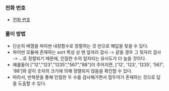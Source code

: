 ### 전화 번호
- [전화 번호](https://school.programmers.co.kr/learn/courses/30/lessons/42577)
### 풀이 방법
- 단순히 배열을 파이썬 내장함수로 정렬하는 것 만으로 해답을 찾을 수 있다.
- 파이썬 모듈에 존재하는 sort 특성 상 맨 앞자리 검사 -> 같을 경우 그 뒷자리 검사 -> ...로 정렬되기 때문에, 인접한 수의 앞자리는 유사도가 더 높을 것이다.
- 예를들어 ["12","123","1235","567","88"]이 주어지면, ['12', '123', '1235', '567', '88']와 같이 숫자의 크기에 의해 정렬되지 않음을 확인할 수 있다.
- 따라서, 반복문을 통해 인접한 두 수를 검사해가면서 접두어가 존재하는 것으로 답을 도출할 수 있다.